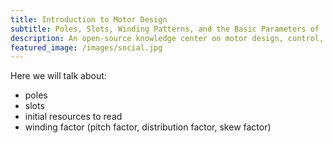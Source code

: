 ```yaml
---
title: Introduction to Motor Design
subtitle: Poles, Slots, Winding Patterns, and the Basic Parameters of 'Brushless Machines' 
description: An open-source knowledge center on motor design, control, and testing for electric vehicles and robotics.
featured_image: /images/social.jpg
---
```


Here we will talk about:

- poles
- slots 
- initial resources to read 
- winding factor (pitch factor, distribution factor, skew factor)